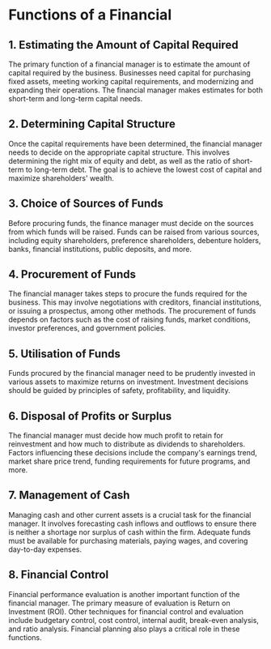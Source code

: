 # Functions of a Financial 

## 1. Estimating the Amount of Capital Required

The primary function of a financial manager is to estimate the amount of capital required by the business. Businesses need capital for purchasing fixed assets, meeting working capital requirements, and modernizing and expanding their operations. The financial manager makes estimates for both short-term and long-term capital needs.

## 2. Determining Capital Structure

Once the capital requirements have been determined, the financial manager needs to decide on the appropriate capital structure. This involves determining the right mix of equity and debt, as well as the ratio of short-term to long-term debt. The goal is to achieve the lowest cost of capital and maximize shareholders' wealth.

## 3. Choice of Sources of Funds

Before procuring funds, the finance manager must decide on the sources from which funds will be raised. Funds can be raised from various sources, including equity shareholders, preference shareholders, debenture holders, banks, financial institutions, public deposits, and more.

## 4. Procurement of Funds

The financial manager takes steps to procure the funds required for the business. This may involve negotiations with creditors, financial institutions, or issuing a prospectus, among other methods. The procurement of funds depends on factors such as the cost of raising funds, market conditions, investor preferences, and government policies.

## 5. Utilisation of Funds

Funds procured by the financial manager need to be prudently invested in various assets to maximize returns on investment. Investment decisions should be guided by principles of safety, profitability, and liquidity.

## 6. Disposal of Profits or Surplus

The financial manager must decide how much profit to retain for reinvestment and how much to distribute as dividends to shareholders. Factors influencing these decisions include the company's earnings trend, market share price trend, funding requirements for future programs, and more.

## 7. Management of Cash

Managing cash and other current assets is a crucial task for the financial manager. It involves forecasting cash inflows and outflows to ensure there is neither a shortage nor surplus of cash within the firm. Adequate funds must be available for purchasing materials, paying wages, and covering day-to-day expenses.

## 8. Financial Control

Financial performance evaluation is another important function of the financial manager. The primary measure of evaluation is Return on Investment (ROI). Other techniques for financial control and evaluation include budgetary control, cost control, internal audit, break-even analysis, and ratio analysis. Financial planning also plays a critical role in these functions.
